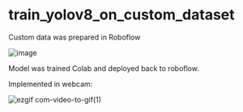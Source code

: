 # train_yolov8_on_custom_dataset


Custom data was prepared in Roboflow

![image](https://github.com/jalilmm/train_yolov8_on_custom_dataset/assets/53440786/9588ec28-1d3d-4d49-a45a-a99075242692)

Model was trained Colab and deployed back to roboflow.

Implemented in webcam:



![ezgif com-video-to-gif(1)](https://github.com/jalilmm/train_yolov8_on_custom_dataset/assets/53440786/e4bb1ae2-a9ee-47ba-a01d-b20ef16688ef)
